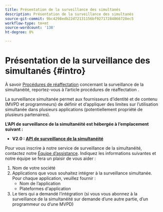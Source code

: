 ```yaml
---
title: Présentation de la surveillance des simultanés
description: Présentation de la surveillance des simultanés
source-git-commit: 9bc4298edb22d72131156bf92717284866728ec5
workflow-type: tm+mt
source-wordcount: '138'
ht-degree: 0%

---
```



# Présentation de la surveillance des simultanés {#intro}

À savoir [Procédures de réaffectation](/help/concurrency-monitoring/cm-escalation-procedures.md) concernant la surveillance de la simultanéité, reportez-vous à l’article procédures de réaffectation .

La surveillance simultanée permet aux fournisseurs d’identité et de contenu (MVPD et programmeurs) de définir et d’appliquer des limites sur l’utilisation simultanée dans plusieurs applications (potentiellement propriété de plusieurs partenaires).

**L’API de surveillance de la simultanéité est hébergée à l’emplacement suivant :**

* **V2.0 : [API de surveillance de la simultanéité](http://docs.adobeptime.io/cm-api-v2/)**

Pour vous inscrire à notre service de surveillance de la simultanéité, contactez notre [Équipe d’assistance](mailto:tve-support@adobe.com). Indiquez les informations suivantes et notre équipe se fera un plaisir de vous aider :

1. Nom de votre société
1. Applications que vous souhaitez intégrer à la surveillance simultanée. Pour chaque application, veuillez fournir :
   * Nom de l’application
   * Plateformes d&#39;application
1. Le tiers qui a demandé l’intégration (si vous vous abonnez à la surveillance de la simultanéité sur demande d’une autre partie, d’un programmeur ou d’une MVPD)
